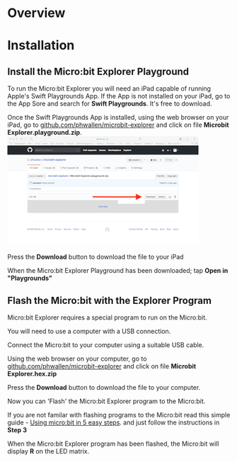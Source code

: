 # Overview
# Installation
## Install the Micro:bit Explorer Playground
To run the Micro:bit Explorer you will need an iPad capable of running Apple's Swift Playgrounds App. If the App is not installed on your iPad, go to the App Sore and search for **Swift Playgrounds**. It's free to download.

Once the Swift Playgrounds App is installed, using the web browser on your iPad, go to  [github.com/phwallen/microbit-explorer](https://github.com/phwallen/microbit-explorer/)
and click on file **Microbit Explorer.playground.zip**.  
![Github download window ](images/Github_download_window.png)

Press the **Download** button to download the file to your iPad

When the Micro:bit Explorer Playground has been downloaded;  tap **Open in "Playgrounds"**



## Flash the Micro:bit with the Explorer Program
Micro:bit Explorer requires a special program to run on the Micro:bit.

You will need to use a computer with a USB connection.

Connect the Micro:bit to your computer using a suitable USB cable.

Using the web browser on your computer, go to  [github.com/phwallen/microbit-explorer](https://github.com/phwallen/microbit-explorer/) and click on file **Microbit Explorer.hex.zip**

Press the **Download** button to download the file to your computer.

Now you can 'Flash'  the Micro:bit Explorer program to the Micro:bit.

If you are not familar with flashing programs  to the Micro:bit read this simple guide - [Using micro:bit in 5 easy steps](http://microbit.org/guide/quick/). and just follow the instructions in **Step 3**

When the Micro:bit Explorer program has been flashed, the Micro:bit will display **R** on the LED matrix.

